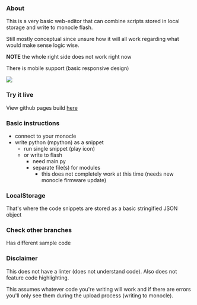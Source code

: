 ### About

This is a very basic web-editor that can combine scripts stored in local storage and write to monocle flash.

Still mostly conceptual since unsure how it will all work regarding what would make sense logic wise.

**NOTE** the whole right side does not work right now

There is mobile support (basic responsive design)

<img src="./monocle-web-editor.JPG"/>

### Try it live

View github pages build <a href="https://jdc-cunningham.github.io/bl-monocle-reactjs-pwa/">here</a>

### Basic instructions

- connect to your monocle
- write python (mpython) as a snippet
  - run single snippet (play icon)
  - or write to flash
    - need main.py
    - separate file(s) for modules
      - this does not completely work at this time (needs new monocle firmware update)

### LocalStorage

That's where the code snippets are stored as a basic stringified JSON object

### Check other branches

Has different sample code

### Disclaimer

This does not have a linter (does not understand code). Also does not feature code highlighting.

This assumes whatever code you're writing will work and if there are errors you'll only see them during the upload process (writing to monocle).
